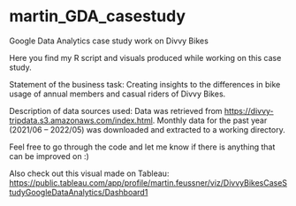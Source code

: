 # martin_GDA_casestudy
Google Data Analytics case study work on Divvy Bikes

Here you find my R script and visuals produced while working on this case study.

Statement of the business task:
Creating insights to the differences in bike usage of annual members and casual riders of Divvy Bikes.

Description of data sources used:
Data was retrieved from https://divvy-tripdata.s3.amazonaws.com/index.html. Monthly data for the past year (2021/06 – 2022/05) was downloaded and extracted to a working directory.

Feel free to go through the code and let me know if there is anything that can be improved on :)


Also check out this visual made on Tableau:
https://public.tableau.com/app/profile/martin.feussner/viz/DivvyBikesCaseStudyGoogleDataAnalytics/Dashboard1
